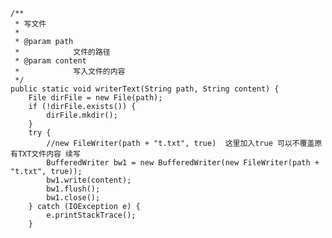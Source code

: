    
    /**
     * 写文件
     * 
     * @param path
     *            文件的路径
     * @param content
     *            写入文件的内容
     */
    public static void writerText(String path, String content) {
        File dirFile = new File(path);
        if (!dirFile.exists()) {
            dirFile.mkdir();
        }
        try {
            //new FileWriter(path + "t.txt", true)  这里加入true 可以不覆盖原有TXT文件内容 续写
            BufferedWriter bw1 = new BufferedWriter(new FileWriter(path + "t.txt", true));
            bw1.write(content);
            bw1.flush();
            bw1.close();
        } catch (IOException e) {
            e.printStackTrace();
        }